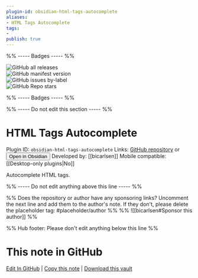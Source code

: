```yaml
---
plugin-id: obsidian-html-tags-autocomplete
aliases:
- HTML Tags Autocomplete
tags: 
- 
publish: true
---
```


%% ----- Badges ----- %%

![GitHub all releases](https://img.shields.io/github/downloads/bicarlsen/obsidian_html_tags_autocomplete/total?color=573E7A&logo=github&style=for-the-badge)   
![GitHub manifest version](https://img.shields.io/github/manifest-json/v/bicarlsen/obsidian_html_tags_autocomplete?color=573E7A&logo=github&style=for-the-badge)   
![GitHub issues by-label](https://img.shields.io/github/issues/bicarlsen/obsidian_html_tags_autocomplete/help%20wanted?color=573E7A&logo=github&style=for-the-badge)   
![GitHub Repo stars](https://img.shields.io/github/stars/bicarlsen/obsidian_html_tags_autocomplete?color=573E7A&logo=github&style=for-the-badge)

%% ----- Badges ----- %%

%% ----- Do not edit this section ----- %%

# HTML Tags Autocomplete

Plugin ID: `obsidian-html-tags-autocomplete`
Links: [GitHub repository](https://github.com/bicarlsen/obsidian_html_tags_autocomplete) or [<button id=HH>Open in Obsidian</button>](obsidian://goto-plugin?id=obsidian-html-tags-autocomplete)
Developed by: [[bicarlsen]]
Mobile compatible: [[Desktop-only plugins|No]]

Autocomplete HTML tags.

%% ----- Do not edit anything above this line ----- %% 

%% Does the repository or author have any sponsoring links? Uncomment the next line and add them to the author's note. If they don't, please delete the placeholder tag: #placeholder/author %%
%% ![[bicarlsen#Sponsor this author]] %%

%% Hub footer: Please don't edit anything below this line %%

# This note in GitHub

<span class="git-footer">[Edit In GitHub](https://github.dev/obsidian-community/obsidian-hub/blob/main/02%20-%20Community%20Expansions/02.05%20All%20Community%20Expansions/Plugins/obsidian-html-tags-autocomplete.md "git-hub-edit-note") | [Copy this note](https://raw.githubusercontent.com/obsidian-community/obsidian-hub/main/02%20-%20Community%20Expansions/02.05%20All%20Community%20Expansions/Plugins/obsidian-html-tags-autocomplete.md "git-hub-copy-note") | [Download this vault](https://github.com/obsidian-community/obsidian-hub/archive/refs/heads/main.zip "git-hub-download-vault") </span>